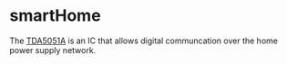 # smartHome
<p>
The <a href="https://www.nxp.com/docs/en/data-sheet/TDA5051A.pdf">TDA5051A</a> is an IC that allows digital communcation over the home power supply network.
</p>
